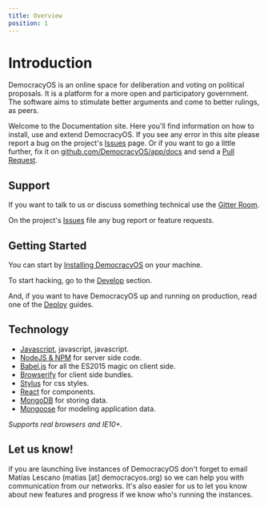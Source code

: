 ```yaml
---
title: Overview
position: 1
---
```


# Introduction

DemocracyOS is an online space for deliberation and voting on political proposals. It is a platform for a more open and participatory government. The software aims to stimulate better arguments and come to better rulings, as peers.

Welcome to the Documentation site. Here you'll find information on how to install, use and extend DemocracyOS. If you see any error in this site please report a bug on the project's [Issues](https://github.com/DemocracyOS/app/issues) page. Or if you want to go a little further, fix it on [github.com/DemocracyOS/app/docs](https://github.com/DemocracyOS/app/tree/development/docs) and send a [Pull Request](contributing.html#pull-requests).

## Support

If you want to talk to us or discuss something technical use the [Gitter Room](https://gitter.im/DemocracyOS/app).

On the project's [Issues](https://github.com/DemocracyOS/app/issues) file any bug report or feature requests.

## Getting Started

You can start by [Installing DemocracyOS](install.md) on your machine.

To start hacking, go to the [Develop](develop) section.

And, if you want to have DemocracyOS up and running on production, read one of the [Deploy](deploy) guides.

## Technology

 * [Javascript](https://es.wikipedia.org/wiki/JavaScript), javascript, javascript.
 * [NodeJS & NPM](http://nodejs.org/download) for server side code.
 * [Babel.js](https://babeljs.io/) for all the ES2015 magic on client side.
 * [Browserify](http://browserify.org/) for client side bundles.
 * [Stylus](https://learnboost.github.io/stylus/) for css styles.
 * [React](https://facebook.github.io/react/) for components.
 * [MongoDB](http://www.mongodb.org/downloads) for storing data.
 * [Mongoose](http://mongoosejs.com/) for modeling application data.

_Supports real browsers and IE10+._

## Let us know!

if you are launching live instances of DemocracyOS don't forget to email Matías Lescano (matias [at] democracyos.org) so we can help you with communication from our networks. It's also easier for us to let you know about new features and progress if we know who's running the instances.
